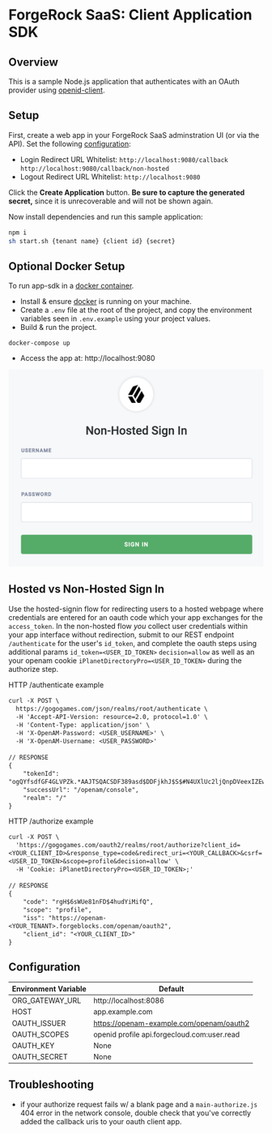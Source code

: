 # ForgeRock SaaS: Client Application SDK

## Overview

This is a sample Node.js application that authenticates with an OAuth provider using [openid-client](https://www.npmjs.com/package/openid-client).

## Setup

First, create a web app in your ForgeRock SaaS adminstration UI (or via the API). Set the following [configuration](#redirect_uris):

- Login Redirect URL Whitelist: `http://localhost:9080/callback http://localhost:9080/callback/non-hosted`
- Logout Redirect URL Whitelist: `http://localhost:9080`

Click the **Create Application** button. **Be sure to capture the generated secret,** since it is unrecoverable and will not be shown again.

Now install dependencies and run this sample application:

```bash
npm i
sh start.sh {tenant name} {client id} {secret}
```

## Optional Docker Setup

To run app-sdk in a [docker container](https://docs.docker.com/install/).

- Install & ensure [docker](https://docs.docker.com/install/) is running on your machine.
- Create a `.env` file at the root of the project, and copy the environment variables seen in `.env.example` using your project values.
- Build & run the project.

```
docker-compose up
```

- Access the app at: http://localhost:9080

![Screenshot Example](https://raw.githubusercontent.com/ForgeCloud/app-sdk/810-authcode/example.png)

## Hosted vs Non-Hosted Sign In

Use the hosted-signin flow for redirecting users to a hosted webpage where credentials are entered for an oauth code which your app exchanges for the `access_token`. In the non-hosted flow _you_ collect user credentials within your app interface without redirection, submit to our REST endpoint `/authenticate` for the user's `id_token`, and complete the oauth steps using additional params `id_token=<USER_ID_TOKEN>` `decision=allow` as well as an your openam cookie `iPlanetDirectoryPro=<USER_ID_TOKEN>` during the authorize step.

HTTP /authenticate example

```
curl -X POST \
  https://gogogames.com/json/realms/root/authenticate \
  -H 'Accept-API-Version: resource=2.0, protocol=1.0' \
  -H 'Content-Type: application/json' \
  -H 'X-OpenAM-Password: <USER_USERNAME>' \
  -H 'X-OpenAM-Username: <USER_PASSWORD>'

// RESPONSE
{
    "tokenId": "ogQYfsdfGF4GLVPZk.*AAJTSQACSDF389asd$DDFjkhJ$S$#N4UXlUc2ljQnpDVeexIZEw5UFD$SDFG%MAAlMKMwMQ..*",
    "successUrl": "/openam/console",
    "realm": "/"
}
```

HTTP /authorize example

```
curl -X POST \
  'https://gogogames.com/oauth2/realms/root/authorize?client_id=<YOUR_CLIENT_ID>&response_type=code&redirect_uri=<YOUR_CALLBACK>&csrf=<USER_ID_TOKEN>&scope=profile&decision=allow' \
  -H 'Cookie: iPlanetDirectoryPro=<USER_ID_TOKEN>;'

// RESPONSE
{
    "code": "rgH$6sWUe81nFD$4hudYiMifQ",
    "scope": "profile",
    "iss": "https://openam-<YOUR_TENANT>.forgeblocks.com/openam/oauth2",
    "client_id": "<YOUR_CLIENT_ID>"
}
```

## Configuration

| Environment Variable | Default                                     |
| -------------------- | ------------------------------------------- |
| ORG_GATEWAY_URL      | http://localhost:8086                       |
| HOST                 | app.example.com                             |
| OAUTH_ISSUER         | https://openam-example.com/openam/oauth2    |
| OAUTH_SCOPES         | openid profile api.forgecloud.com:user.read |
| OAUTH_KEY            | None                                        |
| OAUTH_SECRET         | None                                        |

## Troubleshooting

- if your authorize request fails w/ a blank page and a `main-authorize.js` 404 error in the network console, double check that you've correctly added the callback uris to your oauth client app.
